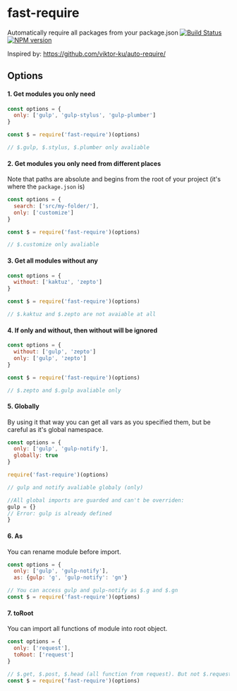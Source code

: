 # fast-require
Automatically require all packages from your package.json
[![Build Status](https://img.shields.io/travis/slavaGanzin/fast-require/master.svg)](https://travis-ci.org/slavaGanzin/fast-require)
[![NPM version](https://img.shields.io/npm/v/fast-require.svg)](https://www.npmjs.org/package/fast-require)


Inspired by: https://github.com/viktor-ku/auto-require/

## Options

#### 1. Get modules you only need

```js
const options = {
  only: ['gulp', 'gulp-stylus', 'gulp-plumber']
}

const $ = require('fast-require')(options)

// $.gulp, $.stylus, $.plumber only avaliable
```

#### 2. Get modules you only need from different places

Note that paths are absolute and begins from the root of your project (it's where the `package.json` is)

```js
const options = {
  search: ['src/my-folder/'],
  only: ['customize']
}

const $ = require('fast-require')(options)

// $.customize only avaliable
```

#### 3. Get all modules without any

```js
const options = {
  without: ['kaktuz', 'zepto']
}

const $ = require('fast-require')(options)

// $.kaktuz and $.zepto are not avaiable at all
```

#### 4. If only and without, then without will be ignored

```js
const options = {
  without: ['gulp', 'zepto']
  only: ['gulp', 'zepto']
}

const $ = require('fast-require')(options)

// $.zepto and $.gulp avaliable only
```

#### 5. Globally

By using it that way you can get all vars as you specified them, but be careful as it's global namespace.

```js
const options = {
  only: ['gulp', 'gulp-notify'],
  globally: true
}

require('fast-require')(options)

// gulp and notify avaliable globaly (only)

//All global imports are guarded and can't be overriden:
gulp = {}
// Error: gulp is already defined
}
```

#### 6. As

You can rename module before import.

```js
const options = {
  only: ['gulp', 'gulp-notify'],
  as: {gulp: 'g', 'gulp-notify': 'gn'}

// You can access gulp and gulp-notify as $.g and $.gn
const $ = require('fast-require')(options)
```

#### 7. toRoot

You can import all functions of module into root object.

```js
const options = {
  only: ['request'],
  toRoot: ['request']
}

// $.get, $.post, $.head (all function from request). But not $.request
const $ = require('fast-require')(options)
```
